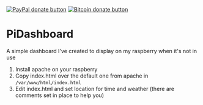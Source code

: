 <span class="badge-paypal"><a href="https://www.paypal.com/cgi-bin/webscr?cmd=_s-xclick&hosted_button_id=F5UAFVHBPQWXQ" title="Donate to this project using Paypal"><img src="https://img.shields.io/badge/paypal-donate-yellow.svg" alt="PayPal donate button" /></a></span>
<span class="badge-bitcoin"><a href="http://btcchip.in/11fe" title="Donate once-off to this project using Bitcoin"><img src="https://img.shields.io/badge/bitcoin-donate-yellow.svg" alt="Bitcoin donate button" /></a></span>

# PiDashboard
A simple dashboard I've created to display on my raspberry when it's not in use

1. Install apache on your raspberry
2. Copy index.html over the default one from apache in `/var/www/html/index.html`
3. Edit index.html and set location for time and weather (there are comments set in place to help you)
